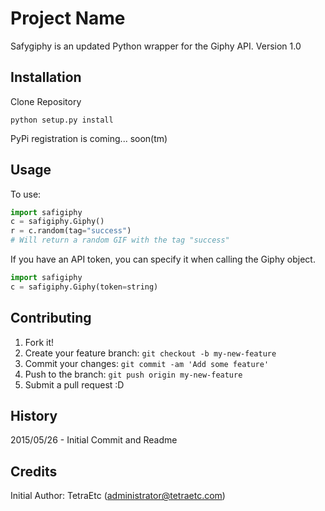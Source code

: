 # Project Name

Safygiphy is an updated Python wrapper for the Giphy API.
Version 1.0

## Installation

Clone Repository
```
python setup.py install
```

PyPi registration is coming... soon(tm)

## Usage

To use:

```python
import safigiphy
c = safigiphy.Giphy()
r = c.random(tag="success")
# Will return a random GIF with the tag "success"
```

If you have an API token, you can specify it when calling the Giphy object.

```python
import safigiphy
c = safigiphy.Giphy(token=string)
```

## Contributing

1. Fork it!
2. Create your feature branch: `git checkout -b my-new-feature`
3. Commit your changes: `git commit -am 'Add some feature'`
4. Push to the branch: `git push origin my-new-feature`
5. Submit a pull request :D

## History

2015/05/26 - Initial Commit and Readme

## Credits

Initial Author: TetraEtc (administrator@tetraetc.com)

